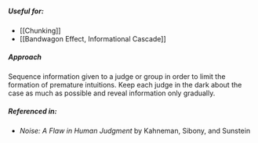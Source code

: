 ##### Useful for: 

- [[Chunking]]
- [[Bandwagon Effect, Informational Cascade]]

##### Approach

Sequence information given to a judge or group in order to limit the formation of premature intuitions. Keep each judge in the dark about the case as much as possible and reveal information only gradually.
##### Referenced in: 

- *Noise: A Flaw in Human Judgment* by Kahneman, Sibony, and Sunstein